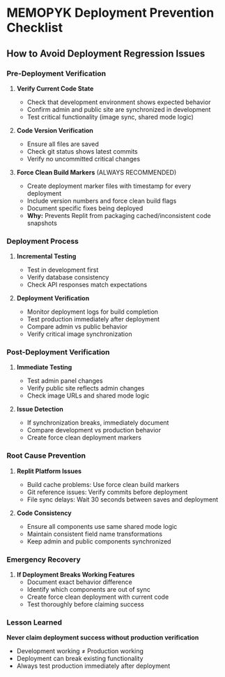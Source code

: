 # MEMOPYK Deployment Prevention Checklist
## How to Avoid Deployment Regression Issues

### Pre-Deployment Verification
1. **Verify Current Code State**
   - Check that development environment shows expected behavior
   - Confirm admin and public site are synchronized in development
   - Test critical functionality (image sync, shared mode logic)

2. **Code Version Verification**
   - Ensure all files are saved
   - Check git status shows latest commits
   - Verify no uncommitted critical changes

3. **Force Clean Build Markers** (ALWAYS RECOMMENDED)
   - Create deployment marker files with timestamp for every deployment
   - Include version numbers and force clean build flags
   - Document specific fixes being deployed
   - **Why:** Prevents Replit from packaging cached/inconsistent code snapshots

### Deployment Process
1. **Incremental Testing**
   - Test in development first
   - Verify database consistency
   - Check API responses match expectations

2. **Deployment Verification**
   - Monitor deployment logs for build completion
   - Test production immediately after deployment
   - Compare admin vs public behavior
   - Verify critical image synchronization

### Post-Deployment Verification
1. **Immediate Testing**
   - Test admin panel changes
   - Verify public site reflects admin changes
   - Check image URLs and shared mode logic

2. **Issue Detection**
   - If synchronization breaks, immediately document
   - Compare development vs production behavior
   - Create force clean deployment markers

### Root Cause Prevention
1. **Replit Platform Issues**
   - Build cache problems: Use force clean build markers
   - Git reference issues: Verify commits before deployment
   - File sync delays: Wait 30 seconds between saves and deployment

2. **Code Consistency**
   - Ensure all components use same shared mode logic
   - Maintain consistent field name transformations
   - Keep admin and public components synchronized

### Emergency Recovery
1. **If Deployment Breaks Working Features**
   - Document exact behavior difference
   - Identify which components are out of sync
   - Create force clean deployment with current code
   - Test thoroughly before claiming success

### Lesson Learned
**Never claim deployment success without production verification**
- Development working ≠ Production working
- Deployment can break existing functionality
- Always test production immediately after deployment